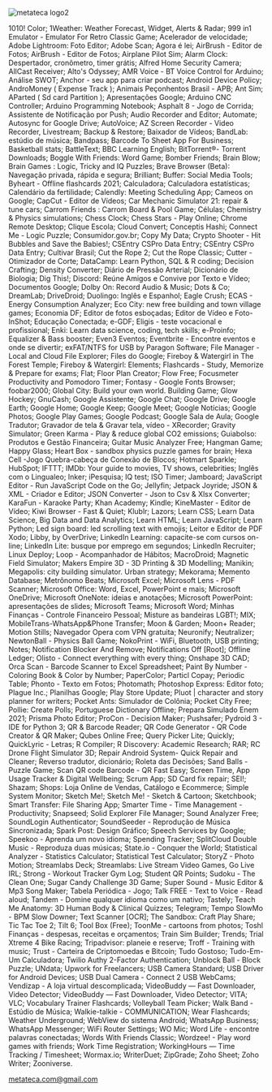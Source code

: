 ![metateca logo2](https://user-images.githubusercontent.com/29218322/137600338-c8ed14a4-1576-4ec7-8358-947589ee6d45.gif)

1010! Color; 1Weather: Weather Forecast, Widget, Alerts & Radar; 999 in1 Emulator - Emulator For Retro Classic Game; Acelerador de velocidade; Adobe Lightroom: Foto Editor; Adobe Scan; Agora é lei; AirBrush - Editor de Fotos; AirBrush - Editor de Fotos; Airplane Pilot Sim; Alarm Clock: Despertador, cronômetro, timer grátis; Alfred Home Security Camera; AllCast Receiver; Alto's Odyssey; AMR Voice - BT Voice Control for Arduino; Análise SWOT; Anchor - seu app para criar podcast; Android Device Policy; AndroMoney ( Expense Track ); Animais Peçonhentos Brasil - APB; Ant Sim; AParted ( Sd card Partition ); Apresentações Google; Arduino CNC Controller; Arduino Programming Notebook; Asphalt 8 - Jogo de Corrida; Assistente de Notificação por Push; Audio Recorder and Editor; Automate; Autosync for Google Drive; AutoVoice; AZ Screen Recorder - Video Recorder, Livestream; Backup & Restore; Baixador de Vídeos; BandLab: estúdio de música; Bandpass; Barcode To Sheet App For Business; Basketball stats; BattleText; BBC Learning English; BitTorrent®- Torrent Downloads; Boggle With Friends: Word Game; Bomber Friends; Brain Blow; Brain Games : Logic, Tricky and IQ Puzzles; Brave Browser (Beta): Navegação privada, rápida e segura; Brilliant; Buffer: Social Media Tools; Byheart - Offline flashcards 2021; Calculadora; Calculadora estatísticas; Calendário da fertilidade; Calendly: Meeting Scheduling App; Cameos on Google; CapCut - Editor de Vídeos; Car Mechanic Simulator 21: repair & tune cars; Carrom Friends : Carrom Board & Pool Game; Células; Chemistry & Physics simulations; Chess Clock; Chess Stars - Play Online; Chrome Remote Desktop; Clique Escola; Cloud Convert; Conceptis Hashi; Connect Me - Logic Puzzle; Consumidor.gov.br; Copy My Data; Crypto Shooter - Hit Bubbles and Save the Babies!; CSEntry CSPro Data Entry; CSEntry CSPro Data Entry; Cultivar Brasil; Cut the Rope 2; Cut the Rope Classic; Cutter - Otimizador de Corte; DataCamp: Learn Python, SQL & R coding; Decision Crafting; Density Converter; Diário de Pressão Arterial; Dicionário de Biologia; Dig This!; Discord: Reúne Amigos e Convive por Texto e Vídeo; Documentos Google; Dolby On: Record Audio & Music; Dots & Co; DreamLab; DriveDroid; Duolingo: Inglês e Espanhol; Eagle Crush; ECAS - Energy Consumption Analyzer; Eco City: new free building and town village games; Economia DF; Editor de fotos esboçadas; Editor de Vídeo e Foto- InShot; Educação Conectada; e-GDF; Eligis - teste vocacional e profissional; Enki: Learn data science, coding, tech skills; e-Proinfo; Equalizer & Bass booster; Even3 Eventos; Eventbrite - Encontre eventos e onde se divertir; exFAT/NTFS for USB by Paragon Software; File Manager - Local and Cloud File Explorer; Files do Google; Fireboy & Watergirl in The Forest Temple; Fireboy & Watergirl: Elements; Flashcards - Study, Memorize & Prepare for exams; Flat; Floor Plan Creator; Flow Free; Focusmeter Productivity and Pomodoro Timer; Fontasy - Google Fonts Browser; foobar2000; Global City: Build your own world. Building Game; Glow Hockey; GnuCash; Google Assistente; Google Chat; Google Drive; Google Earth; Google Home; Google Keep; Google Meet; Google Notícias; Google Photos; Google Play Games; Google Podcast; Google Sala de Aula; Google Tradutor; Gravador de tela & Gravar tela, vídeo - XRecorder; Gravity Simulator; Green Karma - Play & reduce global CO2 emissions; Guiabolso: Produtos e Gestão Financeira; Guitar Music Analyzer Free; Hangman Game; Happy Glass; Heart Box - sandbox physics puzzle games for brain; Hexa Cell -Jogo Quebra-cabeça de Conexão de Blocos; Hotmart Sparkle; HubSpot; IFTTT; IMDb: Your guide to movies, TV shows, celebrities; Inglês com o Lingualeo; Inker; iPesquisa; IQ test; ISO Timer; Jamboard; JavaScript Editor - Run JavaScript Code on the Go; Jellyfin; Jetpack Joyride; JSON & XML - Criador e Editor; JSON Converter - Json to Csv & Xlsx Converter; KaraFun - Karaoke Party; Khan Academy; Kindle; KineMaster - Editor de Vídeo; Kiwi Browser - Fast & Quiet; Klublr; Lazors; Learn CSS; Learn Data Science, Big Data and Data Analytics; Learn HTML; Learn JavaScript; Learn Python; Led sign board: led scrolling text with emojis; Leitor e Editor de PDF Xodo; Libby, by OverDrive; LinkedIn Learning: capacite-se com cursos on-line; LinkedIn Lite: busque por emprego em segundos; LinkedIn Recruiter; Linux Deploy; Loop - Acompanhador de Hábitos; MacroDroid; Magnetic Field Simulator; Makers Empire 3D - 3D Printing & 3D Modelling; Manikin; Megapolis: city building simulator. Urban strategy; Mekorama; Memento Database; Metrônomo Beats; Microsoft Excel; Microsoft Lens - PDF Scanner; Microsoft Office: Word, Excel, PowerPoint e mais; Microsoft OneDrive; Microsoft OneNote: ideias e anotações; Microsoft PowerPoint: apresentações de slides; Microsoft Teams; Microsoft Word; Minhas Finanças - Controle Financeiro Pessoal; Misture as bandeiras LGBT!; MIX; MobileTrans-WhatsApp&Phone Transfer; Moon & Garden; Moon+ Reader; Motion Stills; Navegador Opera com VPN gratuita; Neuronify; Neutralizer; NewtonBall - Physics Ball Game; NokoPrint - WiFi, Bluetooth, USB printing; Notes; Notification Blocker And Remove; Notifications Off [Root]; Offline Ledger; Olisto - Connect everything with every thing; Onshape 3D CAD; Orca Scan - Barcode Scanner to Excel Spreadsheet; Paint By Number - Coloring Book & Color by Number; PaperColor; Particl Copay; Periodic Table; Phonto - Texto em Fotos; Photomath; Photoshop Express: Editor foto; Plague Inc.; Planilhas Google; Play Store Update; Pluot | character and story planner for writers; Pocket Ants: Simulador de Colônia; Pocket City Free; Pollie: Create Polls; Portuguese Dictionary Offline; Prepara Simulado Enem 2021; Prisma Photo Editor; ProCon - Decision Maker; Pushsafer; Pydroid 3 - IDE for Python 3; QR & Barcode Reader; QR Code Generator - QR Code Creator & QR Maker; Qubes Online Free; Query Picker Lite; Quickly; QuickLyric - Letras; R Compiler; R Discovery: Academic Research; RAR; RC Drone Flight Simulator 3D; Repair Android System- Quick Repair and Cleaner; Reverso tradutor, dicionário; Roleta das Decisões; Sand Balls - Puzzle Game; Scan QR code Barcode - QR Fast Easy; Screen Time, App Usage Tracker & Digital Wellbeing; Scrum App; SD Card fix repair; SEI!; Shazam; Shops: Loja Online de Vendas, Catálogo e Ecommerce; Simple System Monitor; Sketch Me!; Sketch Me! - Sketch & Cartoon; Sketchbook; Smart Transfer: File Sharing App; Smarter Time - Time Management - Productivity; Snapseed; Solid Explorer File Manager; Sound Analyzer Free; SoundLogin Authenticator; SoundSeeder - Reprodução de Música Sincronizada; Spark Post: Design Gráfico; Speech Services by Google; Speekoo - Aprenda um novo idioma; Spending Tracker; SplitCloud Double Music - Reproduza duas músicas; State.io - Conquer the World; Statistical Analyzer - Statistics Calculator; Statistical Test Calculator; StoryZ - Photo Motion; Streamlabs Deck; Streamlabs: Live Stream Video Games, Go Live IRL; Strong - Workout Tracker Gym Log; Student QR Points; Sudoku - The Clean One; Sugar Candy Challenge 3D Game; Super Sound - Music Editor & Mp3 Song Maker; Tabela Periódica - Jogo; Talk FREE - Text to Voice - Read aloud; Tandem - Domine qualquer idioma como um nativo; Tastely; Teach Me Anatomy: 3D Human Body & Clinical Quizzes; Telegram; Tempo SlowMo - BPM Slow Downer; Text Scanner [OCR]; The Sandbox: Craft Play Share; Tic Tac Toe 2; Tilt 6; Tool Box (Free); ToonMe - cartoons from photos; Toshl Finanças - despesas, receitas e orçamentos; Train Sim Builder; Trends; Trial Xtreme 4 Bike Racing; Tripadvisor: planeie e reserve; Troff - Training with music; Trust - Carteira de Criptomoedas e Bitcoin; Tudo Gostoso; Tudo-Em-Um Calculadora; Twilio Authy 2-Factor Authentication; Unblock Ball - Block Puzzle; UNdata; Upwork for Freelancers; USB Camera Standard; USB Driver for Android Devices; USB Dual Camera - Connect 2 USB WebCams; Vendizap - A loja virtual descomplicada; VideoBuddy — Fast Downloader, Video Detector; VideoBuddy — Fast Downloader, Video Detector; VITA; VLC; Vocabulary Trainer Flashcards; Volleyball Team Picker; Walk Band - Estúdio de Música; Walkie-talkie - COMMUNICATION; Wear Flashcards; Weather Underground; WebView do sistema Android; WhatsApp Business; WhatsApp Messenger; WiFi Router Settings; WO Mic; Word Life - encontre palavras conectadas; Words With Friends Classic; Wordzee! - Play word games with friends; Work Time Registration; WorkingHours — Time Tracking / Timesheet; Wormax.io; WriterDuet; ZipGrade; Zoho Sheet; Zoho Writer; Zooniverse.

metateca.com@gmail.com

